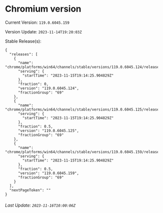 # Chromium version

Current Version: `119.0.6045.159`

Version Update: `2023-11-14T19:20:03Z`

Stable Release(s):
```
{
  "releases": [
    {
      "name": "chrome/platforms/win64/channels/stable/versions/119.0.6045.124/releases/1700075665",
      "serving": {
        "startTime": "2023-11-15T19:14:25.904829Z"
      },
      "fraction": 0,
      "version": "119.0.6045.124",
      "fractionGroup": "69"
    },
    {
      "name": "chrome/platforms/win64/channels/stable/versions/119.0.6045.125/releases/1700075665",
      "serving": {
        "startTime": "2023-11-15T19:14:25.904829Z"
      },
      "fraction": 0.5,
      "version": "119.0.6045.125",
      "fractionGroup": "69"
    },
    {
      "name": "chrome/platforms/win64/channels/stable/versions/119.0.6045.159/releases/1700075665",
      "serving": {
        "startTime": "2023-11-15T19:14:25.904829Z"
      },
      "fraction": 0.5,
      "version": "119.0.6045.159",
      "fractionGroup": "69"
    }
  ],
  "nextPageToken": ""
}
```

###### Last Update: `2023-11-16T10:00:06Z`
        